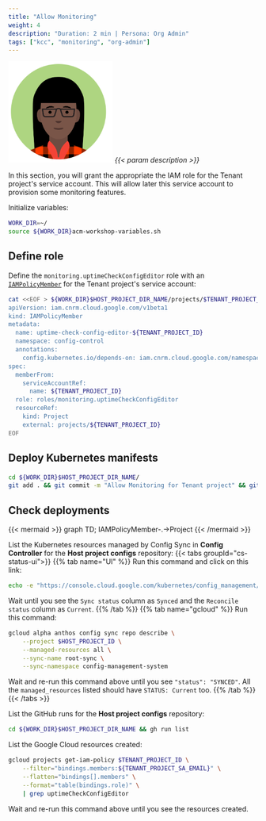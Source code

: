 ```yaml
---
title: "Allow Monitoring"
weight: 4
description: "Duration: 2 min | Persona: Org Admin"
tags: ["kcc", "monitoring", "org-admin"]
---
```

![Org Admin](/images/org-admin.png)
_{{< param description >}}_

In this section, you will grant the appropriate the IAM role for the Tenant project's service account. This will allow later this service account to provision some monitoring features.

Initialize variables:
```Bash
WORK_DIR=~/
source ${WORK_DIR}acm-workshop-variables.sh
```

## Define role

Define the `monitoring.uptimeCheckConfigEditor` role with an [`IAMPolicyMember`](https://cloud.google.com/config-connector/docs/reference/resource-docs/iam/iampolicymember) for the Tenant project's service account:
```Bash
cat <<EOF > ${WORK_DIR}$HOST_PROJECT_DIR_NAME/projects/$TENANT_PROJECT_ID/uptime-check-config-editor.yaml
apiVersion: iam.cnrm.cloud.google.com/v1beta1
kind: IAMPolicyMember
metadata:
  name: uptime-check-config-editor-${TENANT_PROJECT_ID}
  namespace: config-control
  annotations:
    config.kubernetes.io/depends-on: iam.cnrm.cloud.google.com/namespaces/config-control/IAMServiceAccount/${TENANT_PROJECT_ID},resourcemanager.cnrm.cloud.google.com/namespaces/config-control/Project/${TENANT_PROJECT_ID}
spec:
  memberFrom:
    serviceAccountRef:
      name: ${TENANT_PROJECT_ID}
  role: roles/monitoring.uptimeCheckConfigEditor
  resourceRef:
    kind: Project
    external: projects/${TENANT_PROJECT_ID}
EOF
```

## Deploy Kubernetes manifests

```Bash
cd ${WORK_DIR}$HOST_PROJECT_DIR_NAME/
git add . && git commit -m "Allow Monitoring for Tenant project" && git push origin main
```

## Check deployments

{{< mermaid >}}
graph TD;
  IAMPolicyMember-.->Project
{{< /mermaid >}}

List the Kubernetes resources managed by Config Sync in **Config Controller** for the **Host project configs** repository:
{{< tabs groupId="cs-status-ui">}}
{{% tab name="UI" %}}
Run this command and click on this link:
```Bash
echo -e "https://console.cloud.google.com/kubernetes/config_management/packages?project=${HOST_PROJECT_ID}"
```
Wait until you see the `Sync status` column as `Synced` and the `Reconcile status` column as `Current`.
{{% /tab %}}
{{% tab name="gcloud" %}}
Run this command:
```Bash
gcloud alpha anthos config sync repo describe \
    --project $HOST_PROJECT_ID \
    --managed-resources all \
    --sync-name root-sync \
    --sync-namespace config-management-system
```
Wait and re-run this command above until you see `"status": "SYNCED"`. All the `managed_resources` listed should have `STATUS: Current` too.
{{% /tab %}}
{{< /tabs >}}

List the GitHub runs for the **Host project configs** repository:
```Bash
cd ${WORK_DIR}$HOST_PROJECT_DIR_NAME && gh run list
```

List the Google Cloud resources created:
```Bash
gcloud projects get-iam-policy $TENANT_PROJECT_ID \
    --filter="bindings.members:${TENANT_PROJECT_SA_EMAIL}" \
    --flatten="bindings[].members" \
    --format="table(bindings.role)" \
    | grep uptimeCheckConfigEditor
```
Wait and re-run this command above until you see the resources created.